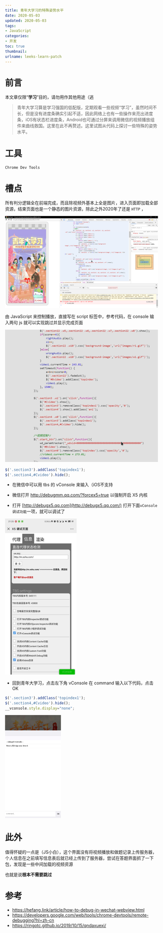 ```yaml
---
title: 青年大学习的特殊姿势水平
date: 2020-05-03
updated: 2020-05-03
tags: 
- JavaScript
categories: 
- 开发
toc: true
thumbnail:
urlname: leeks-learn-patch
---
```

# 前言

本文章仅限“**学习**”目的，请勿用作其他用途（逃


<!--more-->


> 青年大学习算是学习强国的低配版，定期观看一些视频“学习”，虽然时间不长，但是没有进度条确实引起不适，因此网络上也有一些操作来亮出进度条，iOS有状态栏进度条，Android也可通过分屏来调用微信的视频播放组件来曲线救国。这里在此不再赘述。这里试图从代码上探讨一些特殊的姿势水平。

# 工具

`Chrome Dev Tools`

# 槽点

所有判分逻辑全在前端完成，而且除视频外基本上全是图片，进入页面即加载全部资源，结束页面也是一个静态的图片资源，除此之外2020年了还是 `HTTP` ，

<img src="/img/old/303c0728c7d04.png" style="zoom:50%;" />


由 JavaScript 来控制播放，直接写在 script 标签中，参考代码，在 console 输入两句 js 就可以实现跳过并显示完成页面

<img src="/img/old/d5222f95a028e.png" style="zoom:50%;" />

```JavaScript
$('.section3').addClass('topindex1');
$('.section4,#Cvideo').hide();
```

- 在微信中可以用 tbs 的 vConsole 来输入（iOS不支持

- 微信打开 http://debugmm.qq.com/?forcex5=true 以强制开启 X5 内核

- 打开 [http://debugx5.qq.com](http://debugx5.qq.com/) 打开下面`vConsole调试功能`一项，就可以调试了 

<img src="/img/old/6819a3db69b19.jpg" style="zoom:50%;" />

- 回到青年大学习，点击左下角 vConsole 在 command 输入以下代码，点击OK

```JavaScript
$('.section3').addClass('topindex1');
$('.section4,#Cvideo').hide();
__vconsole.style.display="none"; 
```





<img src="/img/old/5b50cd19bff29.jpg" style="zoom: 33%;" />



# 此外

值得怀疑的一点是（JS小白），这个界面没有将视频播放和做题记录上传服务器，个人信息在之前填写信息表后就已经上传到了服务器，尝试在答题界面抓了一下包，发现是一些中间加载的视频资源

也就是说**根本不需要跳过**





# 参考

 - https://hefang.link/article/how-to-debug-in-wechat-webview.html
 - https://developers.google.com/web/tools/chrome-devtools/remote-debugging?hl=zh-cn
 - https://ringotc.github.io/2019/10/15/qndaxuexi/

